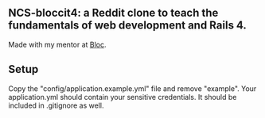## NCS-bloccit4: a Reddit clone to teach the fundamentals of web development and Rails 4.

Made with my mentor at [Bloc](http://bloc.io).

## Setup
Copy the "config/application.example.yml" file and remove "example". Your application.yml should contain your sensitive credentials. It should be included in .gitignore as well.